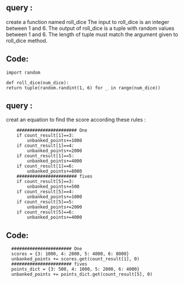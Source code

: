 ## query :
create a function named roll_dice The input to roll_dice is an integer between 1 and 6. The output of roll_dice is a tuple with random values between 1 and 6. The length of tuple must match the argument given to roll_dice method.

## Code:
    import random

    def roll_dice(num_dice):
    return tuple(random.randint(1, 6) for _ in range(num_dice))

## query :
creat an equation to find the score according these rules :

        ####################### One
        if count_result[1]==3:
            unbanked_points+=1000
        if count_result[1]==4:
            unbanked_points+=2000
        if count_result[1]==5:
            unbanked_points+=4000
        if count_result[1]==6:
            unbanked_points+=8000 
        ####################### fives
        if count_result[5]==3:
            unbanked_points+=500
        if count_result[5]==4:
            unbanked_points+=1000                    
        if count_result[5]==5:
            unbanked_points+=2000
        if count_result[5]==6:
            unbanked_points+=4000

## Code:
      ####################### One
      scores = {3: 1000, 4: 2000, 5: 4000, 6: 8000}
      unbanked_points += scores.get(count_result[1], 0)
      ####################### fives
      points_dict = {3: 500, 4: 1000, 5: 2000, 6: 4000}
      unbanked_points += points_dict.get(count_result[5], 0)